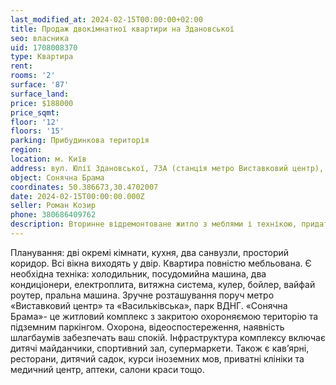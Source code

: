 ```yaml
---
last_modified_at: 2024-02-15T00:00:00+02:00
title: Продаж двокімнатної квартири на Здановської
seo: власника
uid: 1708008370
type: Квартира
rent:
rooms: '2'
surface: '87'
surface_land:
price: $188000
price_sqmt:
floor: '12'
floors: '15'
parking: Прибудинкова територія
region:
location: м. Київ
address: вул. Юлії Здановської, 73А (станція метро Виставковий центр), Голосіївський район
object: Сонячна Брама
coordinates: 50.386673,30.4702007
date: 2024-02-15T00:00:00.000Z
seller: Роман Козир
phone: 380686409762
description: Вторинне відремонтоване житло з меблями і технікою, придатне і готове для проживання
---
```


Планування: дві окремі кімнати, кухня, два санвузли, просторий коридор. Всі вікна виходять у двір. Квартира повністю мебльована. Є необхідна техніка: холодильник, посудомийна машина, два кондиціонери, електроплита, витяжна система, кулер, бойлер, вайфай роутер, пральна машина. Зручне розташування поруч метро «Виставковий центр» та «Васильківська», парк ВДНГ. «Сонячна Брама»- це житловий комплекс з закритою охороняємою територію та підземним паркінгом. Охорона, відеоспостереження, наявність шлагбаумів забезпечать ваш спокій. Інфраструктура комплексу включає дитячі майданчики, спортивний зал, супермаркети. Також є кавʼярні, ресторани, дитячий садок, курси іноземних мов, приватні клініки та медичний центр, аптеки, салони краси тощо.
